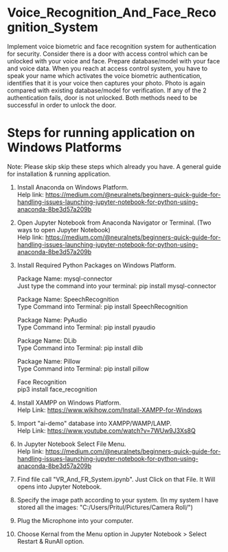 # Voice_Recognition_And_Face_Recognition_System
Implement voice biometric and face recognition system for authentication for security. 
Consider there is a door with access control which can be unlocked with your voice and face. 
Prepare database/model with your face and voice data. 
When you reach at access control system, you have to speak your name which activates the voice biometric authentication, identifies that it is your voice then captures your photo. 
Photo is again compared with existing database/model for verification. 
If any of the 2 authentication fails, door is not unlocked. 
Both methods need to be successful in order to unlock the door.

Steps for running application on Windows Platforms
===================================================
Note: Please skip skip these steps which already you have. 
      A general guide for installation & running application. 

1) Install Anaconda on Windows Platform.<br>
   Help link: https://medium.com/@neuralnets/beginners-quick-guide-for-handling-issues-launching-jupyter-notebook-for-python-using-anaconda-8be3d57a209b
 
2) Open Jupyter Notebook from Anaconda Navigator or Terminal. (Two ways to open Jupyter Notebook) <br>
   Help link: https://medium.com/@neuralnets/beginners-quick-guide-for-handling-issues-launching-jupyter-notebook-for-python-using-anaconda-8be3d57a209b

3) Install Required Python Packages on Windows Platform.

   Package Name: mysql-connector<br>
   Just type the command into your terminal: pip install mysql-connector

   Package Name: SpeechRecognition<br> 
   Type Command into Terminal: pip install SpeechRecognition

   Package Name: PyAudio<br>
   Type Command into Terminal: pip install pyaudio   
 
   Package Name: DLib<br>
   Type Command into Terminal: pip install dlib

   Package Name: Pillow<br>	
   Type Command into Terminal: pip install pillow
   
   Face Recognition<br>
   pip3 install face_recognition

4) Install XAMPP on Windows Platform.<br>
   Help Link: https://www.wikihow.com/Install-XAMPP-for-Windows

5) Import "ai-demo" database into XAMPP/WAMP/LAMP.<br>
   Help Link: https://www.youtube.com/watch?v=7WUw9J3Xs8Q
 
6) In Jupyter Notebook Select File Menu.<br>
   Help link: https://medium.com/@neuralnets/beginners-quick-guide-for-handling-issues-launching-jupyter-notebook-for-python-using-anaconda-8be3d57a209b 

7) Find file call "VR_And_FR_System.ipynb". Just Click on that File. It Will opens into Jupyter Notebook.

8) Specify the image path according to your system. (In my system I have stored all the images: "C:/Users/Pritul/Pictures/Camera Roll/")
     
9) Plug the Microphone into your computer.

10) Choose Kernal from the Menu option in Jupyter Notebook > Select Restart & RunAll option.
